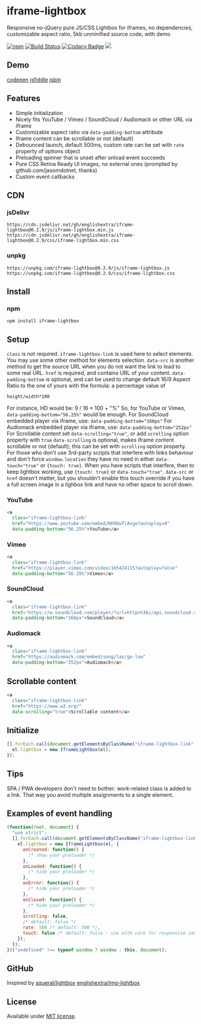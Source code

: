 # iframe-lightbox

Responsive no-jQuery pure JS/CSS Lightbox for iframes, no dependencies, customizable aspect ratio, 5kb unminified source code, with demo

[![npm](https://img.shields.io/npm/v/iframe-lightbox.svg)](https://www.npmjs.com/package/iframe-lightbox)
[![Build Status](https://travis-ci.com/englishextra/iframe-lightbox.svg?branch=master)](https://travis-ci.com/englishextra/iframe-lightbox)
[![Codacy Badge](https://app.codacy.com/project/badge/Grade/369642c14d3344bebe134c76f0f5dde8)](https://www.codacy.com/manual/englishextra/iframe-lightbox/dashboard?utm_source=github.com&amp;utm_medium=referral&amp;utm_content=englishextra/iframe-lightbox&amp;utm_campaign=Badge_Grade)
[![](https://data.jsdelivr.com/v1/package/npm/iframe-lightbox/badge)](https://www.jsdelivr.com/package/npm/iframe-lightbox)

## Demo

[codepen](https://codepen.io/englishextra/full/jmjayV/)
[jsfiddle](https://fiddle.jshell.net/englishextra/8pzy6uhr/show/)
[jsbin](https://output.jsbin.com/saqine)

## Features

* Simple initialization
* Nicely fits YouTube / Vimeo / SoundCloud / Audiomack or other URL via iframe
* Customizable aspect ratio via `data-padding-bottom` attribute
* Iframe content can be scrollable or not (default)
* Debounced launch, default 500ms, custom rate can be set with `rate` property of options object
* Preloading spinner that is unset after onload event succeeds
* Pure CSS Retina Ready UI images, no external ones (prompted by github.com/jasomdotnet, thanks)
* Custom event callbacks

## CDN

### jsDelivr

`https://cdn.jsdelivr.net/gh/englishextra/iframe-lightbox@0.2.9/js/iframe-lightbox.min.js`
`https://cdn.jsdelivr.net/gh/englishextra/iframe-lightbox@0.2.9/css/iframe-lightbox.min.css`

### unpkg

`https://unpkg.com/iframe-lightbox@0.2.9/js/iframe-lightbox.js`
`https://unpkg.com/iframe-lightbox@0.2.9/css/iframe-lightbox.css`

## Install

### npm

`npm install iframe-lightbox`

## Setup

`class` is not required. `iframe-lightbox-link` is used here to select elements. You may use some other method for elements selection.
`data-src` is another method to get the source URL when you do not want the link to lead to some real URL.
`href` is required, and contains URL of your content.
`data-padding-bottom` is optional, and can be used to change default 16/9 Aspect Ratio to the one of yours with the formula: a percentage value of

```txt
height/width*100
```

For instance, HD would be: 9 / 16 * 100 + "%"
So, for YouTube or Vimeo, `data-padding-bottom="56.25%"` would be enough.
For SoundCloud embedded player via iframe, use: `data-padding-bottom="166px"`
For Audiomack embedded player via iframe, use: `data-padding-bottom="252px"`
For Scrollable content set `data-scrolling="true"`, or add `scrolling` option property with `true`
`data-scrolling` is optional, makes iframe content scrollable or not (default); this can be set with `scrolling` option property.
For those who don't use 3rd-party scripts that interfere with links behaviour and don't force `window.location` they have no need in either `data-touch="true"` or `{touch: true}`.
When you have scripts that interfere, then to keep lightbox working, use `{touch: true}` or `data-touch="true"`.
`data-src` or `href` doesn't matter, but you shouldn't enable this touch override if you have a full screen image in a lighbox link and have no other space to scroll down.

### YouTube

```html
<a
  class="iframe-lightbox-link"
  href="https://www.youtube.com/embed/KK9bwTlAvgo?autoplay=0"
  data-padding-bottom="56.25%">YouTube</a>
```

### Vimeo

```html
<a
  class="iframe-lightbox-link"
  href="https://player.vimeo.com/video/165424115?autoplay=false"
  data-padding-bottom="56.25%">Vimeo</a>
```

### SoundCloud

```html
<a
  class="iframe-lightbox-link"
  href="https://w.soundcloud.com/player/?url=https%3A//api.soundcloud.com/tracks/317031598&amp;auto_play=false&amp;hide_related=false&amp;show_comments=true&amp;show_user=true&amp;show_reposts=false&amp;visual=true"
  data-padding-bottom="166px">SoundCloud</a>
```

### Audiomack

```html
<a
  class="iframe-lightbox-link"
  href="https://audiomack.com/embed/song/lax/go-low"
  data-padding-bottom="252px">Audiomack</a>
```

## Scrollable content

```html
<a
  class="iframe-lightbox-link"
  href="https://www.w3.org/"
  data-scrolling="true">Scrollable content</a>
```

## Initialize

```js
[].forEach.call(document.getElementsByClassName("iframe-lightbox-link"), function (el) {
  el.lightbox = new IframeLightbox(el);
});
```

## Tips

SPA / PWA developers don't need to bother: work-related class is added to a link.
That way you avoid multiple assignments to a single element.

## Examples of event handling

```js
(function(root, document) {
  "use strict";
  [].forEach.call(document.getElementsByClassName("iframe-lightbox-link"), function(el) {
    el.lightbox = new IframeLightbox(el, {
      onCreated: function() {
        /* show your preloader */
      },
      onLoaded: function() {
        /* hide your preloader */
      },
      onError: function() {
        /* hide your preloader */
      },
      onClosed: function() {
        /* hide your preloader */
      },
      scrolling: false,
      /* default: false */
      rate: 500 /* default: 500 */,
      touch: false /* default: false - use with care for responsive images in links on vertical mobile screens */
    });
  });
})("undefined" !== typeof window ? window : this, document);
```

## GitHub

Inspired by [squeral/lightbox](https://github.com/squeral/lightbox)
[englishextra/img-lightbox](https://github.com/englishextra/img-lightbox)

## License

Available under [MIT license](https://opensource.org/licenses/MIT).
